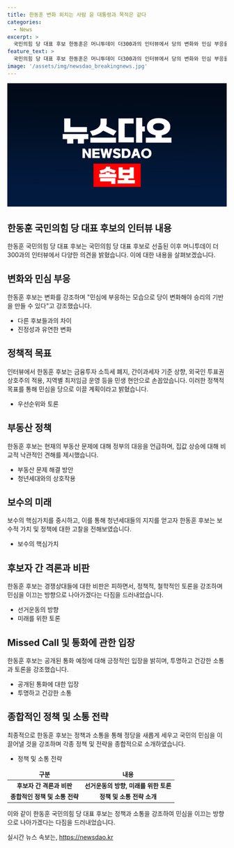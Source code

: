 ```yaml
---
title: 한동훈 변화 외치는 사람 윤 대통령과 목적은 같다
categories:
  - News
excerpt: >
  국민의힘 당 대표 후보 한동훈은 머니투데이 더300과의 인터뷰에서 당의 변화와 민심 부응을 강조했다. 그는 또한 코로나19 대응과 정책 협상, 부동산 문제 등에 대한 견해를 밝히며 젊은 세대와의 소통 강화를 강조했다. 한동훈 후보는 신속한 민심 부응과 변화 추구를 통해 국민의힘의 승리를 모색하고 있으며, 민생 현안을 해결하고 보수의 미래를 이끌어 나가기 위한 비전을 그렸다.
feature_text: >
  국민의힘 당 대표 후보 한동훈은 머니투데이 더300과의 인터뷰에서 당의 변화와 민심 부응을 강조했다. 그는 또한 코로나19 대응과 정책 협상, 부동산 문제 등에 대한 견해를 밝히며 젊은 세대와의 소통 강화를 강조했다. 한동훈 후보는 신속한 민심 부응과 변화 추구를 통해 국민의힘의 승리를 모색하고 있으며, 민생 현안을 해결하고 보수의 미래를 이끌어 나가기 위한 비전을 그렸다.
image: '/assets/img/newsdao_breakingnews.jpg'
---
```


<p><img src="/assets/img/newsdao_breakingnews.jpg" alt="ontimetimes 속보" /></p>

<h2 data-ke-size="size26">한동훈 국민의힘 당 대표 후보의 인터뷰 내용</h2>

<p data-ke-size="size16">한동훈 국민의힘 당 대표 후보는 국민의힘 당 대표 후보로 선출된 이후 머니투데이 더300과의 인터뷰에서 다양한 의견을 밝혔습니다. 이에 대한 내용을 살펴보겠습니다.</p>

<h2 data-ke-size="size24">변화와 민심 부응</h2>

<p data-ke-size="size16">한동훈 후보는 변화를 강조하며 "민심에 부응하는 모습으로 당이 변화해야 승리의 기반을 만들 수 있다"고 강조했습니다.</p>

<ul>
<li>다른 후보들과의 차이</li>
<li>진정성과 유연한 변화</li>
</ul>

<h2 data-ke-size="size24">정책적 목표</h2>

<p data-ke-size="size16">인터뷰에서 한동훈 후보는 금융투자 소득세 폐지, 간이과세자 기준 상향, 외국인 투표권 상호주의 적용, 지역별 최저임금 운영 등을 민생 현안으로 손꼽았습니다. 이러한 정책적 목표를 통해 민심을 당으로 이끌 계획이라고 밝혔습니다.</p>

<ul>
<li>우선순위와 토론</li>
</ul>

<h2 data-ke-size="size24">부동산 정책</h2>

<p data-ke-size="size16">한동훈 후보는 현재의 부동산 문제에 대해 정부의 대응을 언급하며, 집값 상승에 대해 비교적 낙관적인 견해를 제시했습니다.</p>

<ul>
<li>부동산 문제 해결 방안</li>
<li>청년세대와의 상호작용</li>
</ul>

<h2 data-ke-size="size24">보수의 미래</h2>

<p data-ke-size="size16">보수의 핵심가치를 중시하고, 이를 통해 청년세대들의 지지를 얻고자 한동훈 후보는 보수적 가치 및 정책에 대한 고찰을 전해보였습니다.</p>

<ul>
<li>보수의 핵심가치</li>
</ul>

<h2 data-ke-size="size24">후보자 간 격론과 비판</h2>

<p data-ke-size="size16">한동훈 후보는 경쟁상대들에 대한 비판은 피하면서, 정책적, 철학적인 토론을 강조하며 민심을 이끄는 방향으로 나아가겠다는 다짐을 드러내었습니다.</p>

<ul>
<li>선거운동의 방향</li>
<li>미래를 위한 토론</li>
</ul>

<h2 data-ke-size="size24">Missed Call 및 통화에 관한 입장</h2>

<p data-ke-size="size16">한동훈 후보는 공개된 통화 예정에 대해 긍정적인 입장을 밝히며, 투명하고 건강한 소통과 토론을 강조했습니다.</p>

<ul>
<li>공개된 통화에 대한 입장</li>
<li>투명하고 건강한 소통</li>
</ul>

<h2 data-ke-size="size24">종합적인 정책 및 소통 전략</h2>

<p data-ke-size="size16">최종적으로 한동훈 후보는 정책과 소통을 통해 정당을 새롭게 세우고 국민의 민심을 이끌어낼 것을 강조하며 각종 정책 및 전략을 종합적으로 소개하였습니다.</p>

<ul>
<li>정책 및 소통 전략</li>
</ul>

<table>
<thead>
<tr>
<td style="text-align: center; height: 17px;"><b>구분</b></td>
<td style="text-align: center; height: 17px;"><b>내용</b></td>
</tr>
</thead>
<tbody>
<tr>
<td style="text-align: center; height: 17px;"><b>후보자 간 격론과 비판</b></td>
<td style="text-align: center; height: 17px;"><b>선거운동의 방향, 미래를 위한 토론</b></td>
</tr>
<tr>
<td style="text-align: center; height: 17px;"><b>종합적인 정책 및 소통 전략</b></td>
<td style="text-align: center; height: 17px;"><b>정책 및 소통 전략 소개</b></td>
</tr>
</tbody>
</table>

<p data-ke-size="size16">이와 같이 한동훈 국민의힘 당 대표 후보는 정책과 소통을 강조하여 민심을 이끄는 방향으로 나아가겠다는 다짐을 드러내었습니다.</p>
실시간 뉴스 속보는, <a href="https://newsdao.kr" rel="dofollow">https://newsdao.kr</a>



